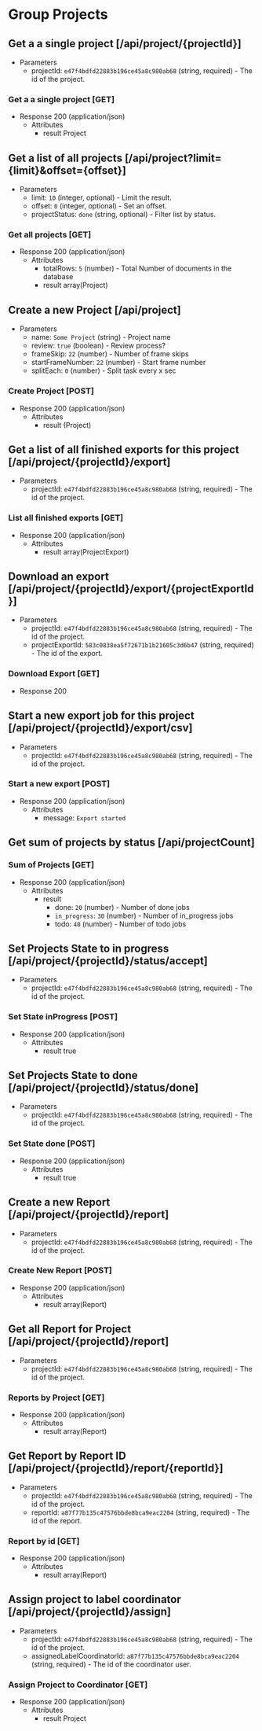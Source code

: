 # Group Projects

## Get a a single project [/api/project/{projectId}]

+ Parameters
    + projectId: `e47f4bdfd22883b196ce45a8c980ab68` (string, required) - The id of the project.

### Get a a single project [GET]

+ Response 200 (application/json)
    + Attributes
        + result Project

## Get a list of all projects [/api/project?limit={limit}&offset={offset}]

+ Parameters
    + limit: `10` (integer, optional) - Limit the result.
    + offset: `0` (integer, optional) - Set an offset.
    + projectStatus: `done` (string, optional) - Filter list by status.

### Get all projects [GET]

+ Response 200 (application/json)
    + Attributes
        + totalRows: `5` (number) - Total Number of documents in the database
        + result array(Project)

## Create a new Project [/api/project]

+ Parameters
    + name: `Some Project` (string) - Project name
    + review: `true` (boolean) - Review process?
    + frameSkip: `22` (number) - Number of frame skips
    + startFrameNumber: `22` (number) - Start frame number
    + splitEach: `0` (number) - Split task every x sec

### Create Project [POST]

+ Response 200 (application/json)
    + Attributes
        + result (Project)

## Get a list of all finished exports for this project [/api/project/{projectId}/export]

+ Parameters
    + projectId: `e47f4bdfd22883b196ce45a8c980ab68` (string, required) - The id of the project.

### List all finished exports [GET]

+ Response 200 (application/json)
    + Attributes
        + result array(ProjectExport)

## Download an export [/api/project/{projectId}/export/{projectExportId}]

+ Parameters
    + projectId: `e47f4bdfd22883b196ce45a8c980ab68` (string, required) - The id of the project.
    + projectExportId: `583c0838ea5f72671b1b21605c3d6b47` (string, required) - The id of the export.

### Download Export [GET]

+ Response 200

## Start a new export job for this project [/api/project/{projectId}/export/csv]

+ Parameters
    + projectId: `e47f4bdfd22883b196ce45a8c980ab68` (string, required) - The id of the project.

### Start a new export [POST]

+ Response 200 (application/json)
    + Attributes
        + message: `Export started`

## Get sum of projects by status [/api/projectCount]

### Sum of Projects [GET]

+ Response 200 (application/json)
    + Attributes
        + result
            + done: `20` (number) - Number of done jobs
            + `in_progress`: `30` (number) - Number of in_progress jobs
            + todo: `40` (number) - Number of todo jobs

## Set Projects State to in progress [/api/project/{projectId}/status/accept]

+ Parameters
    + projectId: `e47f4bdfd22883b196ce45a8c980ab68` (string, required) - The id of the project.

### Set State inProgress [POST]

+ Response 200 (application/json)
    + Attributes
        + result true

## Set Projects State to done [/api/project/{projectId}/status/done]

+ Parameters
    + projectId: `e47f4bdfd22883b196ce45a8c980ab68` (string, required) - The id of the project.

### Set State done [POST]

+ Response 200 (application/json)
    + Attributes
        + result true

## Create a new Report [/api/project/{projectId}/report]

+ Parameters
    + projectId: `e47f4bdfd22883b196ce45a8c980ab68` (string, required) - The id of the project.

### Create New Report [POST]

+ Response 200 (application/json)
    + Attributes
        + result array(Report)

## Get all Report for Project [/api/project/{projectId}/report]

+ Parameters
    + projectId: `e47f4bdfd22883b196ce45a8c980ab68` (string, required) - The id of the project.

### Reports by Project [GET]

+ Response 200 (application/json)
    + Attributes
        + result array(Report)

## Get Report by Report ID [/api/project/{projectId}/report/{reportId}]

+ Parameters
    + projectId: `e47f4bdfd22883b196ce45a8c980ab68` (string, required) - The id of the project.
    + reportId: `a87f77b135c47576bbde8bca9eac2204` (string, required) - The id of the report.

### Report by id [GET]

+ Response 200 (application/json)
    + Attributes
        + result array(Report)

## Assign project to label coordinator [/api/project/{projectId}/assign]

+ Parameters
    + projectId: `e47f4bdfd22883b196ce45a8c980ab68` (string, required) - The id of the project.
    + assignedLabelCoordinatorId: `a87f77b135c47576bbde8bca9eac2204` (string, required) - The id of the coordinator user.

### Assign Project to Coordinator [GET]

+ Response 200 (application/json)
    + Attributes
        + result Project
